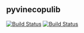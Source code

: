 pyvinecopulib
------------------

[![Build Status](https://travis-ci.com/vinecopulib/pyvinecopulib.svg?branch=master)](https://travis-ci.com/vinecopulib/pyvinecopulib)
[![Build Status](https://ci.appveyor.com/api/projects/status/5pm89ej732c1ekf0/branch/master)](https://ci.appveyor.com/project/vinecopulib/pyvinecopulib)


